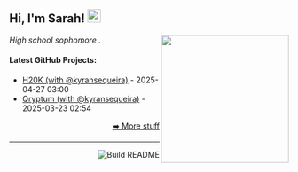 <h2>Hi, I'm Sarah! <img src="https://i.pinimg.com/originals/71/23/2f/71232f86001b7ff8fd86911883a02f2b.gif" height="24" /></h2>
<img align='right' src="https://i.pinimg.com/originals/c2/68/e0/c268e04a9c9b9b3e8f797babbe0b7344.gif" width="230" />
<p><em>High school sophomore</a> . </em>

<h4> Latest GitHub Projects: </h4>

  - [H20K (with @kyransequeira)](https://devpost.com/software/h20k) - 2025-04-27 03:00
  - [Qryptum (with @kyransequeira)](https://devpost.com/software/qryptum) - 2025-03-23 02:54

<p align="right"><a href="https://github.com/dsk247?tab=repositories">➡️ More stuff</a></p>
<p align="right">
</p>

-----
<a href="https://github.com/dsk247/dsk247/actions">
<img align="right" alt="Build README" src="https://github.com/RaoHai/RaoHai/workflows/yuque/badge.svg?branch=master" />
</a>
<a  ![blinkiesCafe-0L](https://github.com/user-attachments/assets/8307e157-9158-4aef-a202-c4706e238767)
</a>
